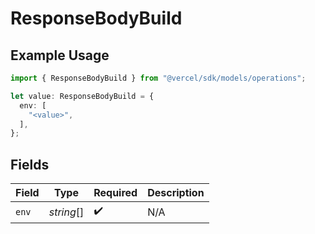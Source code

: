 # ResponseBodyBuild

## Example Usage

```typescript
import { ResponseBodyBuild } from "@vercel/sdk/models/operations";

let value: ResponseBodyBuild = {
  env: [
    "<value>",
  ],
};
```

## Fields

| Field              | Type               | Required           | Description        |
| ------------------ | ------------------ | ------------------ | ------------------ |
| `env`              | *string*[]         | :heavy_check_mark: | N/A                |
